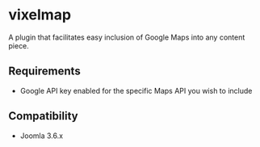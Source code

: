 # vixelmap
A plugin that facilitates easy inclusion of Google Maps into any content piece.

## Requirements
* Google API key enabled for the specific Maps API you wish to include

## Compatibility
* Joomla 3.6.x
